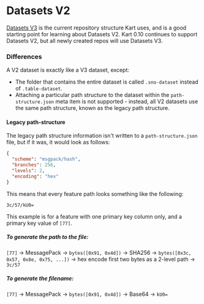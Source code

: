 # Datasets V2

[Datasets V3](Datasets_v3.md) is the current repository structure Kart uses, and is a good starting point for learning about Datasets V2. Kart 0.10 continues to support Datasets V2, but all newly created repos will use Datasets V3.

### Differences

A V2 dataset is exactly like a V3 dataset, except:

- The folder that contains the entire dataset is called `.sno-dataset` instead of `.table-dataset`.
- Attaching a particular path structure to the dataset within the `path-structure.json` meta item is not supported - instead, all V2 datasets use the same path structure, known as the legacy path structure.

#### Legacy path-structure

The legacy path structure information isn't written to a `path-structure.json` file, but if it was, it would look as follows: 
```json
{
  "scheme": "msgpack/hash",
  "branches": 256,
  "levels": 2,
  "encoding": "hex"
}
```

This means that every feature path looks something like the following:

`3c/57/kU0=`

This example is for a feature with one primary key column only, and a primary key value of `[77]`.

##### To generate the path to the file:

`[77]` -> MessagePack -> `bytes([0x91, 0x4d])` -> SHA256 -> `bytes([0x3c, 0x57, 0x8e, 0x75, ...])` -> hex encode first two bytes as a 2-level path -> `3c/57`

##### To generate the filename:

`[77]` -> MessagePack -> `bytes([0x91, 0x4d])` -> Base64 -> `kU0=`
